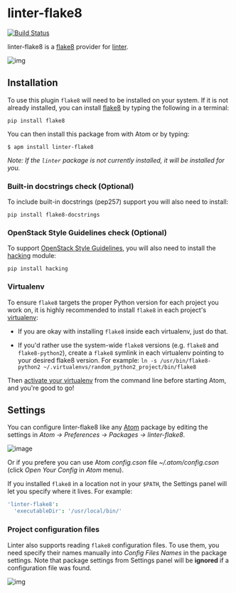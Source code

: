 # linter-flake8

[![Build Status](https://travis-ci.org/AtomLinter/linter-flake8.svg)](https://travis-ci.org/AtomLinter/linter-flake8)

linter-flake8 is a [flake8](https://pypi.python.org/pypi/flake8) provider for
[linter](https://github.com/atom-community/linter).

![img](https://cloud.githubusercontent.com/assets/4278113/8768482/52f975c6-2e3f-11e5-87e4-27c8359fd36c.gif)

## Installation

To use this plugin `flake8` will need to be installed on your
system. If it is not already installed, you can install
[flake8](https://pypi.python.org/pypi/flake8) by typing the following in a
terminal:

```ShellSession
pip install flake8
```

You can then install this package from with Atom or by typing:

```ShellSession
$ apm install linter-flake8
```

_Note: If the `linter` package is not currently installed, it will be installed
for you._

### Built-in docstrings check (Optional)

To include built-in docstrings (pep257) support you will also need to install:

```ShellSession
pip install flake8-docstrings
```

### OpenStack Style Guidelines check (Optional)

To support
[OpenStack Style Guidelines](http://google.github.io/styleguide/pyguide.html),
you will also need to install the
[hacking](https://github.com/openstack-dev/hacking) module:

```ShellSession
pip install hacking
```

### Virtualenv

To ensure `flake8` targets the proper Python version for each project you work
on, it is highly recommended to install `flake8` in each project's
[virtualenv](https://virtualenv.pypa.io/en/latest/):

*   If you are okay with installing `flake8` inside each virtualenv, just do
    that.

*   If you'd rather use the system-wide `flake8` versions (e.g. `flake8` and
    `flake8-python2`), create a `flake8` symlink in each virtualenv pointing to
    your desired flake8 version. For example: `ln -s /usr/bin/flake8-python2
    ~/.virtualenvs/random_python2_project/bin/flake8`

Then [activate your virtualenv](https://virtualenv.pypa.io/en/latest/userguide.html#activate-script)
from the command line before starting Atom, and you're good to go!

## Settings

You can configure linter-flake8 like any [Atom](https://atom.io/) package by
editing the settings in _Atom -> Preferences -> Packages -> linter-flake8_.

![image](https://cloud.githubusercontent.com/assets/427137/10375451/758567d2-6dad-11e5-9b5e-3e820f4c3d57.png)

Or if you prefere you can use Atom _config.cson_ file _~/.atom/config.cson_
(click _Open Your Config_ in _Atom_ menu).

If you installed `flake8` in a location not in your `$PATH`, the Settings panel
will let you specify where it lives. For example:

```cson
'linter-flake8':
  'executableDir': '/usr/local/bin/'
```

### Project configuration files

Linter also supports reading `flake8` configuration files. To use them, you
need specify their names manually into _Config Files Names_ in the package
settings. Note that package settings from Settings panel will be **ignored** if
a configuration file was found.

![img](https://cloud.githubusercontent.com/assets/4278113/8768510/0d3769f2-2e40-11e5-8e27-d31991973246.png)
